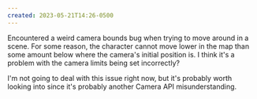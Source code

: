 ```yaml
---
created: 2023-05-21T14:26-0500
---
```


Encountered a weird camera bounds bug when trying to move around in a scene. For some reason, the character cannot move lower in the map than some amount below where the camera's initial position is. I think it's a problem with the camera limits being set incorrectly?

I'm not going to deal with this issue right now, but it's probably worth looking into since it's probably another Camera API misunderstanding.
